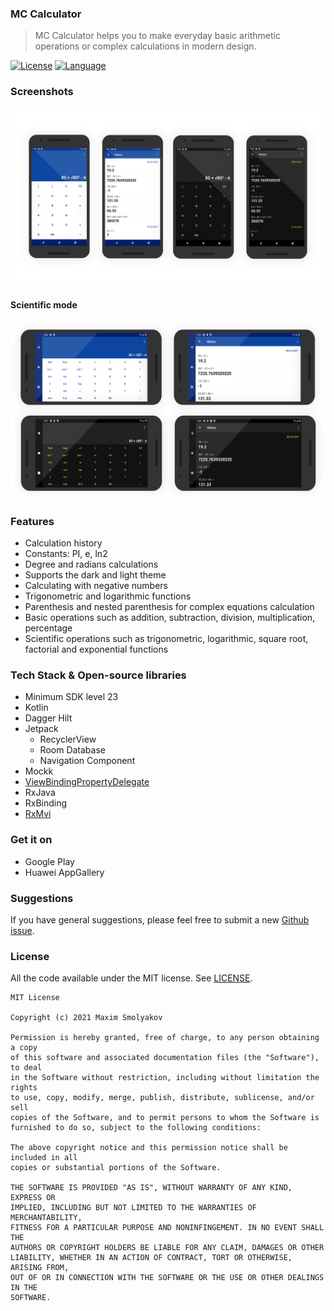 ### MC Calculator
> MC Calculator helps you to make everyday basic arithmetic operations or complex calculations in modern design.

[![License](https://img.shields.io/badge/license-MIT-green.svg)](LICENSE.md)
[![Language](https://img.shields.io/badge/language%3A-Kotlin-blue)](https://kotlinlang.org)

### Screenshots

![Example screenshot](screenshot.png)

#### Scientific mode

![Example screenshot](screenshot_land.png)

### Features
- Calculation history
- Constants: PI, e, ln2
- Degree and radians calculations
- Supports the dark and light theme
- Calculating with negative numbers
- Trigonometric and logarithmic functions
- Parenthesis and nested parenthesis for complex equations calculation
- Basic operations such as addition, subtraction, division, multiplication, percentage
- Scientific operations such as trigonometric, logarithmic, square root, factorial and exponential functions

### Tech Stack & Open-source libraries

- Minimum SDK level 23
- Kotlin
- Dagger Hilt
- Jetpack
  - RecyclerView
  - Room Database
  - Navigation Component
- Mockk
- [ViewBindingPropertyDelegate](https://github.com/kirich1409/ViewBindingPropertyDelegate)
- RxJava
- RxBinding
- [RxMvi](https://github.com/merklol/RxMvi)


### Get it on

- Google Play
- Huawei AppGallery

### Suggestions

If you have general suggestions, please feel free to submit a new 
[Github issue](https://github.com/merklol/MC-Calculator/issues/new).


### License

All the code available under the MIT license. See [LICENSE](LICENSE.md).
```
MIT License

Copyright (c) 2021 Maxim Smolyakov

Permission is hereby granted, free of charge, to any person obtaining a copy
of this software and associated documentation files (the "Software"), to deal
in the Software without restriction, including without limitation the rights
to use, copy, modify, merge, publish, distribute, sublicense, and/or sell
copies of the Software, and to permit persons to whom the Software is
furnished to do so, subject to the following conditions:

The above copyright notice and this permission notice shall be included in all
copies or substantial portions of the Software.

THE SOFTWARE IS PROVIDED "AS IS", WITHOUT WARRANTY OF ANY KIND, EXPRESS OR
IMPLIED, INCLUDING BUT NOT LIMITED TO THE WARRANTIES OF MERCHANTABILITY,
FITNESS FOR A PARTICULAR PURPOSE AND NONINFINGEMENT. IN NO EVENT SHALL THE
AUTHORS OR COPYRIGHT HOLDERS BE LIABLE FOR ANY CLAIM, DAMAGES OR OTHER
LIABILITY, WHETHER IN AN ACTION OF CONTRACT, TORT OR OTHERWISE, ARISING FROM,
OUT OF OR IN CONNECTION WITH THE SOFTWARE OR THE USE OR OTHER DEALINGS IN THE
SOFTWARE.
```